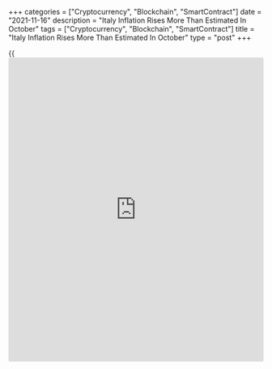 +++
categories = ["Cryptocurrency", "Blockchain", "SmartContract"]
date = "2021-11-16"
description = "Italy Inflation Rises More Than Estimated In October"
tags = ["Cryptocurrency", "Blockchain", "SmartContract"]
title = "Italy Inflation Rises More Than Estimated In October"
type = "post"
+++

{{<iframe id="large-banner" src="https://www.bounty.group/#slide=9.0" width="100%" height="600" scrolling="no" style="border: 0px solid rgb(216, 221, 230); border-radius: 3px;">}}

Italy's consumer price inflation accelerated more than estimated in
October, driven by higher energy prices, final data from the statistical
office Istat showed on Tuesday.

Consumer price inflation rose to 3.0 percent from 2.5 percent in
September. The rate was initially estimated to rise to 2.9 percent in
October.

Month-on-month, consumer prices were up 0.7 percent, in contrast to the
0.2 percent drop in the previous month. The flash estimate showed a
monthly inflation of 0.6 percent.

EU harmonized inflation advanced to 3.2 percent in October from 2.9
percent a month ago. The annual rate was revised up from 3.1 percent.

On a monthly basis, consumer prices gained 0.9 percent but slower than
the 1.3 percent increase in September. The rate was revised from 0.8
percent.

Data showed that energy prices surged 24.9 percent annually and prices
of services related to transport climbed 2.4 percent.

Core inflation, which excludes energy and unprocessed food, rose
marginally to 1.1 percent from 1 percent in the prior month.

For comments and feedback [contact](https://www.playgroundfx.com/contact/): editorial@rtt[news](https://www.letsplayfx.com/blog/forex-news-website/).com

[Economic News][1]

 **What parts of the world are seeing the best (and worst) economic
performances lately? Click[here][2] to check out our [Econ Scorecard][2]
and find out! See up-to-the-moment [ranking](https://www.playgroundfx.com/blog/crypto-exchange-ranking/)s for the best and worst
performers in [GDP][3], [unemployment rate][4], [inflation][5] and much
more.**

   1. www.rtt[news](https://www.letsplayfx.com/blog/forex-news-website/).com/Content/EconomicNews.aspx
   2. www.rtt[news](https://www.letsplayfx.com/blog/forex-news-website/).com/economic-scorecard/world-rank/unemployment-rate/highest-performance.aspx
   3. www.rtt[news](https://www.letsplayfx.com/blog/forex-news-website/).com/economic-scorecard/world-rank/GDP/highest-performance.aspx
   4. www.rtt[news](https://www.letsplayfx.com/blog/forex-news-website/).com/economic-scorecard/world-rank/unemployment-rate/lowest-performance.aspx
   5. www.rtt[news](https://www.letsplayfx.com/blog/forex-news-website/).com/economic-scorecard/world-rank/CPI/highest-performance.aspx